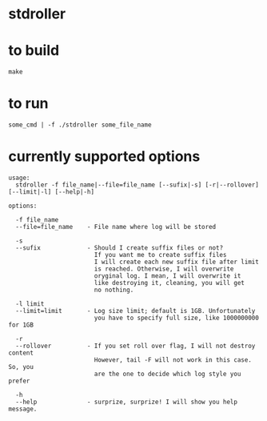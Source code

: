 # stdroller

# to build
    make

# to run
    some_cmd | -f ./stdroller some_file_name
    
# currently supported options

    usage:
      stdroller -f file_name|--file=file_name [--sufix|-s] [-r|--rollover] [--limit|-l] [--help|-h]
    
    options:
    
      -f file_name
      --file=file_name    - File name where log will be stored
    
      -s
      --sufix             - Should I create suffix files or not?
                            If you want me to create suffix files
                            I will create each new suffix file after limit
                            is reached. Otherwise, I will overwrite
                            oryginal log. I mean, I will overwrite it
                            like destroying it, cleaning, you will get
                            no nothing.
    
      -l limit
      --limit=limit       - Log size limit; default is 1GB. Unfortunately
                            you have to specify full size, like 1000000000 for 1GB
    
      -r
      --rollover          - If you set roll over flag, I will not destroy content
                            However, tail -F will not work in this case. So, you
                            are the one to decide which log style you prefer
    
      -h
      --help              - surprize, surprize! I will show you help message.
